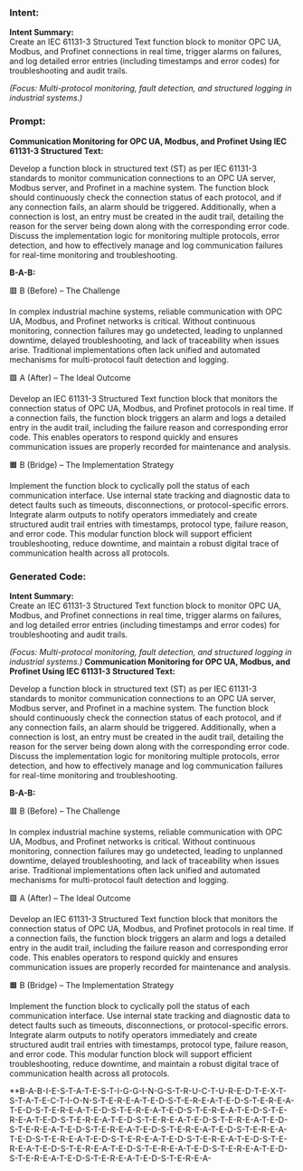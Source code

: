 ### Intent:
**Intent Summary:**  
Create an IEC 61131-3 Structured Text function block to monitor OPC UA, Modbus, and Profinet connections in real time, trigger alarms on failures, and log detailed error entries (including timestamps and error codes) for troubleshooting and audit trails.  

*(Focus: Multi-protocol monitoring, fault detection, and structured logging in industrial systems.)*

### Prompt:
**Communication Monitoring for OPC UA, Modbus, and Profinet Using IEC 61131-3 Structured Text:**

Develop a function block in structured text (ST) as per IEC 61131-3 standards to monitor communication connections to an OPC UA server, Modbus server, and Profinet in a machine system. The function block should continuously check the connection status of each protocol, and if any connection fails, an alarm should be triggered. Additionally, when a connection is lost, an entry must be created in the audit trail, detailing the reason for the server being down along with the corresponding error code. Discuss the implementation logic for monitoring multiple protocols, error detection, and how to effectively manage and log communication failures for real-time monitoring and troubleshooting.

**B-A-B:**

🟥 B (Before) – The Challenge

In complex industrial machine systems, reliable communication with OPC UA, Modbus, and Profinet networks is critical. Without continuous monitoring, connection failures may go undetected, leading to unplanned downtime, delayed troubleshooting, and lack of traceability when issues arise. Traditional implementations often lack unified and automated mechanisms for multi-protocol fault detection and logging.

🟩 A (After) – The Ideal Outcome

Develop an IEC 61131-3 Structured Text function block that monitors the connection status of OPC UA, Modbus, and Profinet protocols in real time. If a connection fails, the function block triggers an alarm and logs a detailed entry in the audit trail, including the failure reason and corresponding error code. This enables operators to respond quickly and ensures communication issues are properly recorded for maintenance and analysis.

🟧 B (Bridge) – The Implementation Strategy

Implement the function block to cyclically poll the status of each communication interface. Use internal state tracking and diagnostic data to detect faults such as timeouts, disconnections, or protocol-specific errors. Integrate alarm outputs to notify operators immediately and create structured audit trail entries with timestamps, protocol type, failure reason, and error code. This modular function block will support efficient troubleshooting, reduce downtime, and maintain a robust digital trace of communication health across all protocols.

### Generated Code:
**Intent Summary:**  
Create an IEC 61131-3 Structured Text function block to monitor OPC UA, Modbus, and Profinet connections in real time, trigger alarms on failures, and log detailed error entries (including timestamps and error codes) for troubleshooting and audit trails.  

*(Focus: Multi-protocol monitoring, fault detection, and structured logging in industrial systems.)*
**Communication Monitoring for OPC UA, Modbus, and Profinet Using IEC 61131-3 Structured Text:**

Develop a function block in structured text (ST) as per IEC 61131-3 standards to monitor communication connections to an OPC UA server, Modbus server, and Profinet in a machine system. The function block should continuously check the connection status of each protocol, and if any connection fails, an alarm should be triggered. Additionally, when a connection is lost, an entry must be created in the audit trail, detailing the reason for the server being down along with the corresponding error code. Discuss the implementation logic for monitoring multiple protocols, error detection, and how to effectively manage and log communication failures for real-time monitoring and troubleshooting.

**B-A-B:**

🟥 B (Before) – The Challenge

In complex industrial machine systems, reliable communication with OPC UA, Modbus, and Profinet networks is critical. Without continuous monitoring, connection failures may go undetected, leading to unplanned downtime, delayed troubleshooting, and lack of traceability when issues arise. Traditional implementations often lack unified and automated mechanisms for multi-protocol fault detection and logging.

🟩 A (After) – The Ideal Outcome

Develop an IEC 61131-3 Structured Text function block that monitors the connection status of OPC UA, Modbus, and Profinet protocols in real time. If a connection fails, the function block triggers an alarm and logs a detailed entry in the audit trail, including the failure reason and corresponding error code. This enables operators to respond quickly and ensures communication issues are properly recorded for maintenance and analysis.

🟧 B (Bridge) – The Implementation Strategy

Implement the function block to cyclically poll the status of each communication interface. Use internal state tracking and diagnostic data to detect faults such as timeouts, disconnections, or protocol-specific errors. Integrate alarm outputs to notify operators immediately and create structured audit trail entries with timestamps, protocol type, failure reason, and error code. This modular function block will support efficient troubleshooting, reduce downtime, and maintain a robust digital trace of communication health across all protocols.

**B-A-B-I-E-S-T-A-T-E-S-T-I-G-G-I-N-G-S-T-R-U-C-T-U-R-E-D-T-E-X-T-S-T-A-T-E-C-T-I-O-N-S-T-E-R-E-A-T-E-D-S-T-E-R-E-A-T-E-D-S-T-E-R-E-A-T-E-D-S-T-E-R-E-A-T-E-D-S-T-E-R-E-A-T-E-D-S-T-E-R-E-A-T-E-D-S-T-E-R-E-A-T-E-D-S-T-E-R-E-A-T-E-D-S-T-E-R-E-A-T-E-D-S-T-E-R-E-A-T-E-D-S-T-E-R-E-A-T-E-D-S-T-E-R-E-A-T-E-D-S-T-E-R-E-A-T-E-D-S-T-E-R-E-A-T-E-D-S-T-E-R-E-A-T-E-D-S-T-E-R-E-A-T-E-D-S-T-E-R-E-A-T-E-D-S-T-E-R-E-A-T-E-D-S-T-E-R-E-A-T-E-D-S-T-E-R-E-A-T-E-D-S-T-E-R-E-A-T-E-D-S-T-E-R-E-A-T-E-D-S-T-E-R-E-A-T-E-D-S-T-E-R-E-A-
